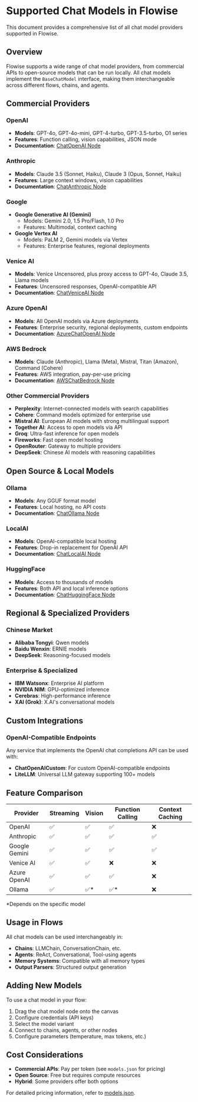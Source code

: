 # Supported Chat Models in Flowise

This document provides a comprehensive list of all chat model providers supported in Flowise.

## Overview

Flowise supports a wide range of chat model providers, from commercial APIs to open-source models that can be run locally. All chat models implement the `BaseChatModel` interface, making them interchangeable across different flows, chains, and agents.

## Commercial Providers

### OpenAI

-   **Models**: GPT-4o, GPT-4o-mini, GPT-4-turbo, GPT-3.5-turbo, O1 series
-   **Features**: Function calling, vision capabilities, JSON mode
-   **Documentation**: [ChatOpenAI Node](packages/components/nodes/chatmodels/ChatOpenAI)

### Anthropic

-   **Models**: Claude 3.5 (Sonnet, Haiku), Claude 3 (Opus, Sonnet, Haiku)
-   **Features**: Large context windows, vision capabilities
-   **Documentation**: [ChatAnthropic Node](packages/components/nodes/chatmodels/ChatAnthropic)

### Google

-   **Google Generative AI (Gemini)**
    -   Models: Gemini 2.0, 1.5 Pro/Flash, 1.0 Pro
    -   Features: Multimodal, context caching
-   **Google Vertex AI**
    -   Models: PaLM 2, Gemini models via Vertex
    -   Features: Enterprise features, regional deployments

### Venice AI

-   **Models**: Venice Uncensored, plus proxy access to GPT-4o, Claude 3.5, Llama models
-   **Features**: Uncensored responses, OpenAI-compatible API
-   **Documentation**: [ChatVeniceAI Node](packages/components/nodes/chatmodels/ChatVeniceAI)

### Azure OpenAI

-   **Models**: All OpenAI models via Azure deployments
-   **Features**: Enterprise security, regional deployments, custom endpoints
-   **Documentation**: [AzureChatOpenAI Node](packages/components/nodes/chatmodels/AzureChatOpenAI)

### AWS Bedrock

-   **Models**: Claude (Anthropic), Llama (Meta), Mistral, Titan (Amazon), Command (Cohere)
-   **Features**: AWS integration, pay-per-use pricing
-   **Documentation**: [AWSChatBedrock Node](packages/components/nodes/chatmodels/AWSBedrock)

### Other Commercial Providers

-   **Perplexity**: Internet-connected models with search capabilities
-   **Cohere**: Command models optimized for enterprise use
-   **Mistral AI**: European AI models with strong multilingual support
-   **Together AI**: Access to open models via API
-   **Groq**: Ultra-fast inference for open models
-   **Fireworks**: Fast open model hosting
-   **OpenRouter**: Gateway to multiple providers
-   **DeepSeek**: Chinese AI models with reasoning capabilities

## Open Source & Local Models

### Ollama

-   **Models**: Any GGUF format model
-   **Features**: Local hosting, no API costs
-   **Documentation**: [ChatOllama Node](packages/components/nodes/chatmodels/ChatOllama)

### LocalAI

-   **Models**: OpenAI-compatible local hosting
-   **Features**: Drop-in replacement for OpenAI API
-   **Documentation**: [ChatLocalAI Node](packages/components/nodes/chatmodels/ChatLocalAI)

### HuggingFace

-   **Models**: Access to thousands of models
-   **Features**: Both API and local inference options
-   **Documentation**: [ChatHuggingFace Node](packages/components/nodes/chatmodels/ChatHuggingFace)

## Regional & Specialized Providers

### Chinese Market

-   **Alibaba Tongyi**: Qwen models
-   **Baidu Wenxin**: ERNIE models
-   **DeepSeek**: Reasoning-focused models

### Enterprise & Specialized

-   **IBM Watsonx**: Enterprise AI platform
-   **NVIDIA NIM**: GPU-optimized inference
-   **Cerebras**: High-performance inference
-   **XAI (Grok)**: X.AI's conversational models

## Custom Integrations

### OpenAI-Compatible Endpoints

Any service that implements the OpenAI chat completions API can be used with:

-   **ChatOpenAICustom**: For custom OpenAI-compatible endpoints
-   **LiteLLM**: Universal LLM gateway supporting 100+ models

## Feature Comparison

| Provider      | Streaming | Vision | Function Calling | Context Caching |
| ------------- | --------- | ------ | ---------------- | --------------- |
| OpenAI        | ✅        | ✅     | ✅               | ❌              |
| Anthropic     | ✅        | ✅     | ✅               | ✅              |
| Google Gemini | ✅        | ✅     | ✅               | ✅              |
| Venice AI     | ✅        | ✅     | ❌               | ❌              |
| Azure OpenAI  | ✅        | ✅     | ✅               | ❌              |
| Ollama        | ✅        | ✅\*   | ✅\*             | ❌              |

\*Depends on the specific model

## Usage in Flows

All chat models can be used interchangeably in:

-   **Chains**: LLMChain, ConversationChain, etc.
-   **Agents**: ReAct, Conversational, Tool-using agents
-   **Memory Systems**: Compatible with all memory types
-   **Output Parsers**: Structured output generation

## Adding New Models

To use a chat model in your flow:

1. Drag the chat model node onto the canvas
2. Configure credentials (API keys)
3. Select the model variant
4. Connect to chains, agents, or other nodes
5. Configure parameters (temperature, max tokens, etc.)

## Cost Considerations

-   **Commercial APIs**: Pay per token (see `models.json` for pricing)
-   **Open Source**: Free but requires compute resources
-   **Hybrid**: Some providers offer both options

For detailed pricing information, refer to [models.json](packages/components/models.json).
